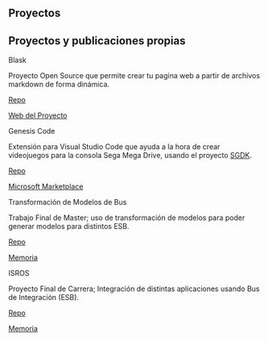<section class="hero">
  <div class="hero-body">
    <div class="container">
      <h1 class="title">
        Proyectos
      </h1>
      <h2 class="subtitle">
        Proyectos y publicaciones propias
      </h2>
    </div>
  </div>
</section>

<div class="article">
<div class="card">
  <div class="card-content">
    <p class="title">
      Blask
    </p>
    <p class="subtitle">
      Proyecto Open Source que permite crear tu pagina web a partir de archivos markdown de forma din&aacute;mica.
    </p>
  </div>
  <footer class="card-footer">
        <p class="card-footer-item">
            <span><a href="https://github.com/zerasul/blask">Repo</a></span>
        </p>
        <p class="card-footer-item">
            <span><a href="https://getblask.com">Web del Proyecto</a></span>
        </p>
     </footer>
</div>

 <div class="article">
  <div class="card">
  <div class="card-content">
    <p class="title">
      Genesis Code
    </p>
    <p class="subtitle">
      Extensi&oacute;n para Visual Studio Code que ayuda a la hora de crear videojuegos para la consola Sega Mega Drive, usando el proyecto <a href="https://github.com/Stephane-D/SGDK">SGDK</a>.
    </p>
    </div>
     <footer class="card-footer">
        <p class="card-footer-item">
            <span><a href="https://github.com/zerasul/genesis-code">Repo</a></span>
        </p>
        <p class="card-footer-item">
             <span><a href="https://marketplace.visualstudio.com/items?itemName=zerasul.genesis-code">Microsoft Marketplace</a></span>
        </p>
     </footer>
  </div>
  </div>

  
  <div class="article">
  <div class="card">
  <div class="card-content">
    <p class="title">
      Transformaci&oacute;n de Modelos de Bus
    </p>
    <p class="subtitle">
      Trabajo Final de Master; uso de transformaci&oacute;n de modelos para poder generar modelos para distintos ESB.
    </p>
    </div>
     <footer class="card-footer">
        <p class="card-footer-item">
            <span><a href="https://github.com/zerasul/BPMN2ESB">Repo</a></span>
        </p>
        <p class="card-footer-item">
             <span><a href="static/memoriatfm.pdf">Memoria</a></span>
        </p>
     </footer>
  </div>
  </div>
  <div class="article">
  <div class="card">
  <div class="card-content">
    <p class="title">
      ISROS
    </p>
    <p class="subtitle">
      Proyecto Final de Carrera; Integraci&oacute;n de distintas aplicaciones usando Bus de Integraci&oacute;n (ESB).
    </p>
    </div>
     <footer class="card-footer">
        <p class="card-footer-item">
            <span><a href="https://github.com/zerasul/isros">Repo</a></span>
        </p>
        <p class="card-footer-item">
             <span><a href="https://github.com/zerasul/isros/blob/master/Integracion%20de%20sistemas%20de%20informacion%20-%20Victor%20Suarez%20Garcia.pdf">Memoria</a></span>
        </p>
     </footer>
  </div>
  </div>